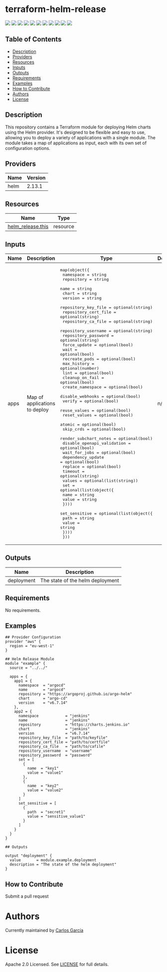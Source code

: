 # terraform-helm-release

![](https://img.shields.io/github/v/tag/cgarcia-l/terraform-helm-release)
[![](https://img.shields.io/badge/semantic--release-conventionalcommits-e10079?logo=semantic-release)](https://github.com/semantic-release/semantic-release)
![](https://img.shields.io/github/issues/cgarcia-l/terraform-helm-release)
![](https://img.shields.io/github/issues-closed/cgarcia-l/terraform-helm-release)
[![](https://img.shields.io/github/languages/code-size/cgarcia-l/terraform-helm-release)](https://github.com/cgarcia-l/terraform-helm-release)
[![](https://img.shields.io/github/repo-size/cgarcia-l/terraform-helm-release)](https://github.com/cgarcia-l/terraform-helm-release)
![](https://img.shields.io/github/languages/top/cgarcia-l/terraform-helm-release?color=green&logo=terraform&logoColor=blue)
![](https://img.shields.io/github/commit-activity/m/cgarcia-l/terraform-helm-release)
![](https://img.shields.io/github/contributors/cgarcia-l/terraform-helm-release)
![](https://img.shields.io/github/last-commit/cgarcia-l/terraform-helm-release)
[![](https://img.shields.io/github/license/cgarcia-l/terraform-helm-release)](https://github.com/cgarcia-l/terraform-helm-release)

## Table of Contents
- [Description](#description)
- [Providers](#providers)
- [Resources](#resources)
- [Inputs](#inputs)
- [Outputs](#outputs)
- [Requirements](#requirements)
- [Examples](#examples)
- [How to Contribute](#how-to-contribute)
- [Authors](#authors)
- [License](#license)

## Description

This repository contains a Terraform module for deploying Helm charts using the Helm provider. It's designed to be flexible and easy to use, allowing you to deploy a variety of applications with a single module. The module takes a map of applications as input, each with its own set of configuration options.

[//]: # (BEGIN_TF_DOCS)

## Providers

| Name | Version |
|------|---------|
| helm | 2.13.1 |

## Resources

| Name | Type |
|------|------|
| [helm_release.this](https://registry.terraform.io/providers/hashicorp/helm/latest/docs/resources/release) | resource |

## Inputs

| Name | Description | Type | Default | Required |
|------|-------------|------|---------|:--------:|
| apps | Map of applications to deploy | <pre>map(object({<br>    namespace                  = string<br>    repository                 = string<br>    name                       = string<br>    chart                      = string<br>    version                    = string<br>    repository_key_file        = optional(string)<br>    repository_cert_file       = optional(string)<br>    repository_ca_file         = optional(string)<br>    repository_username        = optional(string)<br>    repository_password        = optional(string)<br>    force_update               = optional(bool)<br>    wait                       = optional(bool)<br>    recreate_pods              = optional(bool)<br>    max_history                = optional(number)<br>    lint                       = optional(bool)<br>    cleanup_on_fail            = optional(bool)<br>    create_namespace           = optional(bool)<br>    disable_webhooks           = optional(bool)<br>    verify                     = optional(bool)<br>    reuse_values               = optional(bool)<br>    reset_values               = optional(bool)<br>    atomic                     = optional(bool)<br>    skip_crds                  = optional(bool)<br>    render_subchart_notes      = optional(bool)<br>    disable_openapi_validation = optional(bool)<br>    wait_for_jobs              = optional(bool)<br>    dependency_update          = optional(bool)<br>    replace                    = optional(bool)<br>    timeout                    = optional(string)<br>    values                     = optional(list(string))<br>    set = optional(list(object({<br>      name  = string<br>      value = string<br>    })))<br>    set_sensitive = optional(list(object({<br>      path  = string<br>      value = string<br>    })))<br>  }))</pre> | n/a | yes |

## Outputs

| Name | Description |
|------|-------------|
| deployment | The state of the helm deployment |

## Requirements

No requirements.

## Examples

```hcl
## Provider Configuration
provider "aws" {
  region = "eu-west-1"
}

## Helm Release Module
module "example" {
  source = "../../"

  apps = {
    app1 = {
      namespace  = "argocd"
      name       = "argocd"
      repository = "https://argoproj.github.io/argo-helm"
      chart      = "argo-cd"
      version    = "v6.7.14"
    },
    app2 = {
      namespace            = "jenkins"
      name                 = "jenkins"
      repository           = "https://charts.jenkins.io"
      chart                = "jenkins"
      version              = "v6.7.14"
      repository_key_file  = "path/to/keyfile"
      repository_cert_file = "path/to/certfile"
      repository_ca_file   = "path/to/cafile"
      repository_username  = "username"
      repository_password  = "password"
      set = [
        {
          name  = "key1"
          value = "value1"
        },
        {
          name  = "key2"
          value = "value2"
        }
      ]
      set_sensitive = [
        {
          path  = "secret1"
          value = "sensitive_value1"
        }
      ]
    }
  }
}

## Outputs

output "deployment" {
  value       = module.example.deployment
  description = "The state of the helm deployment"
}
```

[//]: # (END_TF_DOCS)

## How to Contribute

Submit a pull request

# Authors

Currently maintained by [Carlos García](https://github.com/cgarcia-l)

# License

Apache 2.0 Licensed. See [LICENSE](./LICENSE) for full details.